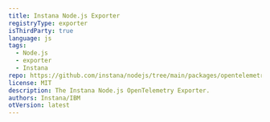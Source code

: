 ```yaml
---
title: Instana Node.js Exporter
registryType: exporter
isThirdParty: true
language: js
tags:
  - Node.js
  - exporter
  - Instana
repo: https://github.com/instana/nodejs/tree/main/packages/opentelemetry-exporter
license: MIT
description: The Instana Node.js OpenTelemetry Exporter.
authors: Instana/IBM
otVersion: latest
---
```

